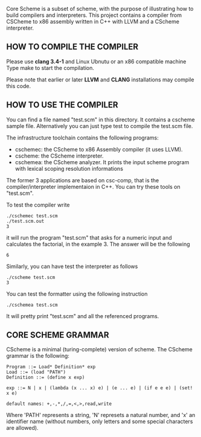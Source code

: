 Core Scheme is a subset of scheme, with the purpose of illustrating how to build 
compilers and interpreters. 
This project contains a compiler from CSCheme to x86 assembly written in C++ with LLVM and a CScheme interpreter.

HOW TO COMPILE THE COMPILER
----------------------------

Please use **clang 3.4-1** and Linux Ubnutu or an x86 compatible machine
Type make to start the compilation.

Please note that earlier or later **LLVM** and **CLANG** installations may compile this code.

HOW TO USE THE COMPILER
----------------------------

You can find a file named "test.scm" in this directory.
It contains a cscheme sample file. Alternatively you can just
type test to compile the test.scm file.

The infrastructure toolchain contains the following programs:

- cschemec: the CScheme to x86 Assembly compiler (it uses LLVM).
- cscheme:  the CScheme interpreter.
- cschemea: the CScheme analyzer. It prints the input scheme program with
            lexical scoping resolution informations

The former 3 applications are based on csc-comp, that is the compiler/interpreter implementaion in C++.
You can try these tools on "test.scm".

To test the compiler write
```shell
./cschemec test.scm
./test.scm.out
3
```
it will run the program "test.scm" that asks for a numeric input and
calculates the factorial, in the example 3. The answer will be the following

```shell
6
```

Similarly, you can have test the interpreter as follows
```shell
./cscheme test.scm
3
```

You can test the formatter using the following instruction

```shell
./cschemea test.scm
```
It will pretty print "test.scm" and all the referenced programs.

CORE SCHEME GRAMMAR
----------------------------

CScheme is a minimal (turing-complete) version of scheme.
The CScheme grammar is the following:

```bnf
Program ::= Load* Definition* exp
Load ::= (load "PATH")
Definition ::= (define x exp)

exp ::= N | x | (lambda (x ... x) e) | (e ... e) | (if e e e) | (set! x e)

default names: +,-,*,/,=,<,>,read,write
```

Where 'PATH' represents a string, 'N' represets a natural number, and 'x' an identifier name 
(without numbers, only letters and some special characters are allowed).
